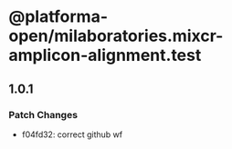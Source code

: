 # @platforma-open/milaboratories.mixcr-amplicon-alignment.test

## 1.0.1

### Patch Changes

- f04fd32: correct github wf
